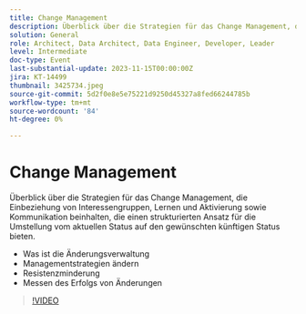 ```yaml
---
title: Change Management
description: Überblick über die Strategien für das Change Management, die Einbeziehung von Interessengruppen, Lernen und Aktivierung sowie Kommunikation beinhalten, die einen strukturierten Ansatz für die Umstellung vom aktuellen Status auf den gewünschten künftigen Status bieten. Was ist Change Management Change Management Strategies Resistenz Mitigation Messen Erfolg
solution: General
role: Architect, Data Architect, Data Engineer, Developer, Leader
level: Intermediate
doc-type: Event
last-substantial-update: 2023-11-15T00:00:00Z
jira: KT-14499
thumbnail: 3425734.jpeg
source-git-commit: 5d2f0e8e5e75221d9250d45327a8fed66244785b
workflow-type: tm+mt
source-wordcount: '84'
ht-degree: 0%

---
```



# Change Management

Überblick über die Strategien für das Change Management, die Einbeziehung von Interessengruppen, Lernen und Aktivierung sowie Kommunikation beinhalten, die einen strukturierten Ansatz für die Umstellung vom aktuellen Status auf den gewünschten künftigen Status bieten.

* Was ist die Änderungsverwaltung
* Managementstrategien ändern
* Resistenzminderung
* Messen des Erfolgs von Änderungen

>[!VIDEO](https://video.tv.adobe.com/v/3425734/?learn=on)

